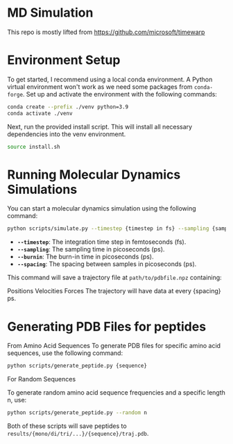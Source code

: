 # MD Simulation
This repo is mostly lifted from https://github.com/microsoft/timewarp 

# Environment Setup
To get started, I recommend using a local conda environment. A Python virtual environment won't work as we need some packages from `conda-forge`.
Set up and activate the environment with the following commands:

``` bash
conda create --prefix ./venv python=3.9
conda activate ./venv
```

Next, run the provided install script. This will install all necessary dependencies into the venv environment.

``` bash
source install.sh
```

# Running Molecular Dynamics Simulations
You can start a molecular dynamics simulation using the following command:

``` bash
python scripts/simulate.py --timestep {timestep in fs} --sampling {sampling time in ps} --burnin {burnin time in ps} --spacing {spacing between samples in ps} path/to/pdbfile.pdb
```

- **`--timestep`**: The integration time step in femtoseconds (fs).
- **`--sampling`**: The sampling time in picoseconds (ps).
- **`--burnin`**: The burn-in time in picoseconds (ps).
- **`--spacing`**: The spacing between samples in picoseconds (ps).

This command will save a trajectory file at `path/to/pdbfile.npz` containing:

Positions
Velocities
Forces
The trajectory will have data at every {spacing} ps.

# Generating PDB Files for peptides
From Amino Acid Sequences
To generate PDB files for specific amino acid sequences, use the following command:

``` bash
python scripts/generate_peptide.py {sequence}
```
For Random Sequences

To generate random amino acid sequence frequencies and a specific length n, use:

``` bash
python scripts/generate_peptide.py --random n
```

Both of these scripts will save peptides to `results/{mono/di/tri/...}/{sequence}/traj.pdb`.

